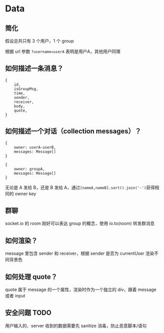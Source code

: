 # Data

## 简化

假设总共只有 3 个用户，1 个 group

根据 url 参数 `?username=userA` 表明是用户A，其他用户同理

## 如何描述一条消息？
 
```
{
    id,
    isGroupMsg,
    time,
    sender,
    receiver,
    body,
    quote,
}

```

## 如何描述一个对话（collection messages）？
```
{
    owner: userA-userB,
    messages: Message[]
}

{
    owner: groupA,
    messages: Message[]
}
```
无论是 A 发给 B，还是 B 发给 A，通过`[nameA,nameB].sort().join('-')`获得相同的 owner key
## 群聊

 socket.io 的 room 刚好可以表达 group 的概念，使用 io.to(room) 转发群消息

## 如何渲染？

message 里包含 sender 和 receiver，根据 sender 是否为 currentUser 渲染不同背景色

## 如何处理 quote？

quote 属于 message 的一个属性，渲染时作为一个独立的 div，跟着 message 或者 input

## 安全问题 TODO

用户输入的、server 收到的数据需要先 sanitize 消毒，防止恶意脚本/语句


